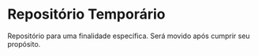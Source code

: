 # Repositório Temporário

Repositório para uma finalidade específica. Será movido após cumprir seu propósito.
